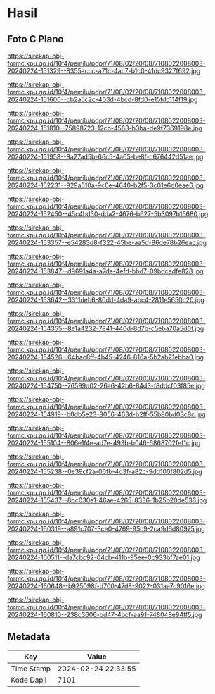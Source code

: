 # Hasil

## Foto C Plano

https://sirekap-obj-formc.kpu.go.id/10f4/pemilu/pdpr/71/08/02/20/08/7108022008003-20240224-151329--8355accc-a71c-4ac7-b1c0-41dc9327f692.jpg

https://sirekap-obj-formc.kpu.go.id/10f4/pemilu/pdpr/71/08/02/20/08/7108022008003-20240224-151600--cb2a5c2c-403d-4bcd-8fd0-e15fdc114f19.jpg

https://sirekap-obj-formc.kpu.go.id/10f4/pemilu/pdpr/71/08/02/20/08/7108022008003-20240224-151810--75898723-12cb-4568-b3ba-de9f7369198e.jpg

https://sirekap-obj-formc.kpu.go.id/10f4/pemilu/pdpr/71/08/02/20/08/7108022008003-20240224-151958--8a27ad5b-66c5-4a65-be8f-c676442d51ae.jpg

https://sirekap-obj-formc.kpu.go.id/10f4/pemilu/pdpr/71/08/02/20/08/7108022008003-20240224-152231--929a510a-9c0e-4640-b2f5-3c01e6d0eae6.jpg

https://sirekap-obj-formc.kpu.go.id/10f4/pemilu/pdpr/71/08/02/20/08/7108022008003-20240224-152450--45c4bd30-dda2-4676-b627-5b3097b16680.jpg

https://sirekap-obj-formc.kpu.go.id/10f4/pemilu/pdpr/71/08/02/20/08/7108022008003-20240224-153357--e54283d8-f322-45be-aa5d-86de78b26eac.jpg

https://sirekap-obj-formc.kpu.go.id/10f4/pemilu/pdpr/71/08/02/20/08/7108022008003-20240224-153847--d9691a4a-a7de-4efd-bbd7-09bdcedfe828.jpg

https://sirekap-obj-formc.kpu.go.id/10f4/pemilu/pdpr/71/08/02/20/08/7108022008003-20240224-153642--3311deb6-80dd-4da9-abc4-2811e5650c20.jpg

https://sirekap-obj-formc.kpu.go.id/10f4/pemilu/pdpr/71/08/02/20/08/7108022008003-20240224-154355--8e1a4232-7841-440d-8d7b-c5eba70a5d0f.jpg

https://sirekap-obj-formc.kpu.go.id/10f4/pemilu/pdpr/71/08/02/20/08/7108022008003-20240224-154526--64bac8ff-4b45-4246-816a-5b2ab21ebba0.jpg

https://sirekap-obj-formc.kpu.go.id/10f4/pemilu/pdpr/71/08/02/20/08/7108022008003-20240224-154750--76599d02-26a6-42b6-84d3-f8ddcf03f85e.jpg

https://sirekap-obj-formc.kpu.go.id/10f4/pemilu/pdpr/71/08/02/20/08/7108022008003-20240224-154919--b0db5e23-8056-463d-b2ff-55b80bd03c8c.jpg

https://sirekap-obj-formc.kpu.go.id/10f4/pemilu/pdpr/71/08/02/20/08/7108022008003-20240224-155104--806e1f4e-ad7e-493b-b046-6868702fef1c.jpg

https://sirekap-obj-formc.kpu.go.id/10f4/pemilu/pdpr/71/08/02/20/08/7108022008003-20240224-155238--0e39cf2a-06fb-4d3f-a82c-9dd100f802d5.jpg

https://sirekap-obj-formc.kpu.go.id/10f4/pemilu/pdpr/71/08/02/20/08/7108022008003-20240224-155437--8bc030e1-46ae-4265-8336-1b25b20de536.jpg

https://sirekap-obj-formc.kpu.go.id/10f4/pemilu/pdpr/71/08/02/20/08/7108022008003-20240224-160319--a891c707-3ce0-4769-95c9-2ca9d6d80975.jpg

https://sirekap-obj-formc.kpu.go.id/10f4/pemilu/pdpr/71/08/02/20/08/7108022008003-20240224-160511--da7cbc92-04cb-411b-95ee-0c933bf7ae01.jpg

https://sirekap-obj-formc.kpu.go.id/10f4/pemilu/pdpr/71/08/02/20/08/7108022008003-20240224-160648--b925098f-d700-47d8-9022-031aa7c9016e.jpg

https://sirekap-obj-formc.kpu.go.id/10f4/pemilu/pdpr/71/08/02/20/08/7108022008003-20240224-160810--238c3606-bd47-4bcf-aa91-748048e94ff5.jpg


## Metadata

| Key        | Value               |
| ---------- | ------------------- |
| Time Stamp | 2024-02-24 22:33:55 |
| Kode Dapil | 7101                |



